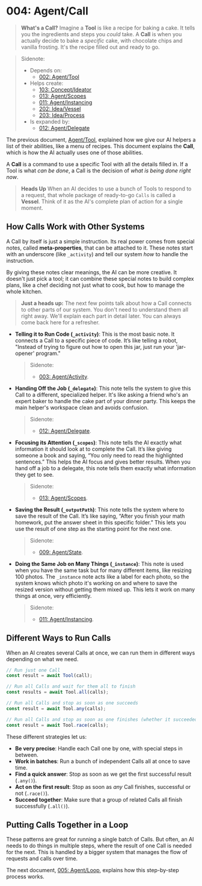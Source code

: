 # 004: Agent/Call

> **What's a Call?**
> Imagine a **Tool** is like a recipe for baking a cake. It tells you the ingredients and steps you *could* take. A **Call** is when you actually decide to bake a *specific* cake, with chocolate chips and vanilla frosting. It's the recipe filled out and ready to go.

> Sidenote:
> - Depends on:
>   - [002: Agent/Tool](./002_agent_tool.md)
> - Helps create:
>   - [103: Concept/Ideator](./103_concept_ideator.md)
>   - [013: Agent/Scopes](./013_agent_scopes.md)
>   - [011: Agent/Instancing](./011_agent_instancing.md)
>   - [202: Idea/Vessel](./202_idea_vessel.md)
>   - [203: Idea/Process](./203_idea_process.md)
> - Is expanded by:
>   - [012: Agent/Delegate](./012_agent_delegate.md)

The previous document, [Agent/Tool](./002_agent_tool.md), explained how we give our AI helpers a list of their abilities, like a menu of recipes. This document explains the **Call**, which is how the AI actually uses one of those abilities.

A **Call** is a command to use a specific Tool with all the details filled in. If a Tool is what *can be done*, a Call is the decision of *what is being done right now*.

> **Heads Up**
> When an AI decides to use a bunch of Tools to respond to a request, that whole package of ready-to-go `Calls` is called a **Vessel**. Think of it as the AI's complete plan of action for a single moment.

## How Calls Work with Other Systems

A Call by itself is just a simple instruction. Its real power comes from special notes, called **meta-properties**, that can be attached to it. These notes start with an underscore (like `_activity`) and tell our system *how* to handle the instruction.

By giving these notes clear meanings, the AI can be more creative. It doesn't just pick a tool; it can combine these special notes to build complex plans, like a chef deciding not just what to cook, but how to manage the whole kitchen.

> **Just a heads up:**
> The next few points talk about how a Call connects to other parts of our system. You don't need to understand them all right away. We'll explain each part in detail later. You can always come back here for a refresher.

- **Telling it to Run Code (`_activity`)**: This is the most basic note. It connects a Call to a specific piece of code. It’s like telling a robot, "Instead of trying to figure out how to open this jar, just run your 'jar-opener' program."

  > Sidenote:
  > - [003: Agent/Activity](./003_agent_activity.md).

- **Handing Off the Job (`_delegate`)**: This note tells the system to give this Call to a different, specialized helper. It's like asking a friend who's an expert baker to handle the cake part of your dinner party. This keeps the main helper's workspace clean and avoids confusion.

  > Sidenote:
  > - [012: Agent/Delegate](./012_agent_delegate.md).

- **Focusing its Attention (`_scopes`)**: This note tells the AI exactly what information it should look at to complete the Call. It’s like giving someone a book and saying, “You only need to read the highlighted sentences.” This helps the AI focus and gives better results. When you hand off a job to a delegate, this note tells them exactly what information they get to see.

  > Sidenote:
  > - [013: Agent/Scopes](./013_agent_scopes.md).

- **Saving the Result (`_outputPath`)**: This note tells the system where to save the result of the Call. It’s like saying, “After you finish your math homework, put the answer sheet in this specific folder.” This lets you use the result of one step as the starting point for the next one.

  > Sidenote:
  > - [009: Agent/State](./009_agent_state.md).

- **Doing the Same Job on Many Things (`_instance`)**: This note is used when you have the same task but for many different items, like resizing 100 photos. The `_instance` note acts like a label for each photo, so the system knows which photo it's working on and where to save the resized version without getting them mixed up. This lets it work on many things at once, very efficiently.
  > Sidenote:
  > - [011: Agent/Instancing](./011_agent_instancing.md).

## Different Ways to Run Calls

When an AI creates several Calls at once, we can run them in different ways depending on what we need.

```typescript
// Run just one Call
const result = await Tool(call);

// Run all Calls and wait for them all to finish
const results = await Tool.all(calls);

// Run all Calls and stop as soon as one succeeds
const result = await Tool.any(calls);

// Run all Calls and stop as soon as one finishes (whether it succeeded or failed)
const result = await Tool.race(calls);
```

These different strategies let us:

- **Be very precise**: Handle each Call one by one, with special steps in between.
- **Work in batches**: Run a bunch of independent Calls all at once to save time.
- **Find a quick answer**: Stop as soon as we get the first successful result (`.any()`).
- **Act on the first result**: Stop as soon as *any* Call finishes, successful or not (`.race()`).
- **Succeed together**: Make sure that a group of related Calls all finish successfully (`.all()`).

## Putting Calls Together in a Loop

These patterns are great for running a single batch of Calls. But often, an AI needs to do things in multiple steps, where the result of one Call is needed for the next. This is handled by a bigger system that manages the flow of requests and calls over time.

The next document, [005: Agent/Loop](./005_agent_loop.md), explains how this step-by-step process works.
